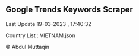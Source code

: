 

## Google Trends Keywords Scraper 
 
Last Update 19-03-2023 , 17:40:32

Country List :
VIETNAM.json



© Abdul Muttaqin 
